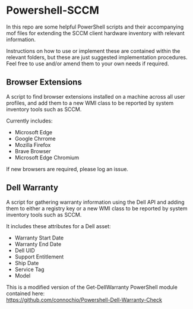 # Powershell-SCCM

In this repo are some helpful PowerShell scripts and their accompanying mof files for extending the SCCM client hardware inventory with relevant information.

Instructions on how to use or implement these are contained within the relevant folders, but these are just suggested implementation procedures. Feel free to use and/or amend them to your own needs if required.

## Browser Extensions

A script to find browser extensions installed on a machine across all user profiles, and add them to a new WMI class to be reported by system inventory tools such as SCCM.

Currently includes:
* Microsoft Edge
* Google Chrrome
* Mozilla Firefox
* Brave Browser
* Microsoft Edge Chromium

If new browsers are required, please log an issue.

## Dell Warranty

A script for gathering warranty information using the Dell API and adding them to either a registry key or a new WMI class to be reported by system inventory tools such as SCCM.  

It includes these attributes for a Dell asset:
* Warranty Start Date
* Warranty End Date
* Dell UID
* Support Entitlement
* Ship Date
* Service Tag
* Model

This is a modified version of the Get-DellWarranty PowerShell module contained here:  
https://github.com/connochio/Powershell-Dell-Warranty-Check
